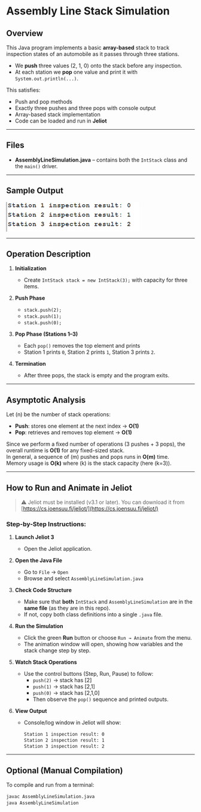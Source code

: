 # Assembly Line Stack Simulation

## Overview
This Java program implements a basic **array-based** stack to track inspection states of an automobile as it passes through three stations.  
- We **push** three values (2, 1, 0) onto the stack before any inspection.  
- At each station we **pop** one value and print it with `System.out.println(...)`.

This satisfies:
- Push and pop methods  
- Exactly three pushes and three pops with console output  
- Array-based stack implementation  
- Code can be loaded and run in **Jeliot**

---

## Files
- **AssemblyLineSimulation.java** – contains both the `IntStack` class and the `main()` driver.

---

## Sample Output

![alt text](image.png)


---

## Operation Description

1. **Initialization**  
   - Create `IntStack stack = new IntStack(3);` with capacity for three items.

2. **Push Phase**  
   - `stack.push(2);`  
   - `stack.push(1);`  
   - `stack.push(0);`  

3. **Pop Phase (Stations 1–3)**  
   - Each `pop()` removes the top element and prints  
   - Station 1 prints `0`, Station 2 prints `1`, Station 3 prints `2`.

4. **Termination**  
   - After three pops, the stack is empty and the program exits.

---

## Asymptotic Analysis

Let \(n\) be the number of stack operations:

- **Push**: stores one element at the next index → **O(1)**  
- **Pop**: retrieves and removes top element → **O(1)**  

Since we perform a fixed number of operations (3 pushes + 3 pops), the overall runtime is **O(1)** for any fixed-sized stack.  
In general, a sequence of \(m\) pushes and pops runs in **O(m)** time.  
Memory usage is **O(k)** where \(k\) is the stack capacity (here \(k=3\)).

---

## How to Run and Animate in Jeliot

> ⚠️ Jeliot must be installed (v3.1 or later). You can download it from [https://cs.joensuu.fi/jeliot/](https://cs.joensuu.fi/jeliot/)

### Step-by-Step Instructions:

1. **Launch Jeliot 3**  
   - Open the Jeliot application.

2. **Open the Java File**  
   - Go to `File` → `Open`  
   - Browse and select `AssemblyLineSimulation.java`

3. **Check Code Structure**  
   - Make sure that **both** `IntStack` and `AssemblyLineSimulation` are in the **same file** (as they are in this repo).  
   - If not, copy both class definitions into a single `.java` file.

4. **Run the Simulation**  
   - Click the green **Run** button or choose `Run → Animate` from the menu.  
   - The animation window will open, showing how variables and the stack change step by step.

5. **Watch Stack Operations**  
   - Use the control buttons (Step, Run, Pause) to follow:  
     - `push(2)` → stack has [2]  
     - `push(1)` → stack has [2,1]  
     - `push(0)` → stack has [2,1,0]  
     - Then observe the `pop()` sequence and printed outputs.

6. **View Output**  
   - Console/log window in Jeliot will show:
     ```
     Station 1 inspection result: 0
     Station 2 inspection result: 1
     Station 3 inspection result: 2
     ```

---

## Optional (Manual Compilation)

To compile and run from a terminal:
```bash
javac AssemblyLineSimulation.java
java AssemblyLineSimulation
